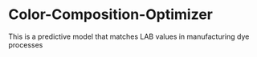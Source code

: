 # Color-Composition-Optimizer
This is a predictive model that matches LAB values in manufacturing dye processes

